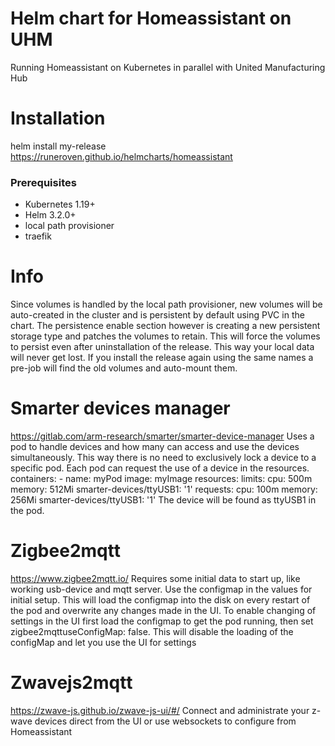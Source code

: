 <!-- markdownlint-disable-next-line -->
# Helm chart for Homeassistant on UHM

Running Homeassistant on Kubernetes in parallel with United Manufacturing Hub

# Installation
helm install my-release https://runeroven.github.io/helmcharts/homeassistant

### Prerequisites

- Kubernetes 1.19+
- Helm 3.2.0+
- local path provisioner
- traefik

# Info
Since volumes is handled by the local path provisioner, new volumes will be auto-created in the cluster and is persistent by default using PVC in the chart.
The persistence enable section however is creating a new persistent storage type and patches the volumes to retain.
This will force the volumes to persist even after uninstallation of the release. This way your local data will never get lost.
If you install the release again using the same names a pre-job will find the old volumes and auto-mount them.

# Smarter devices manager
https://gitlab.com/arm-research/smarter/smarter-device-manager
Uses a pod to handle devices and how many can access and use the devices simultaneously. 
This way there is no need to exclusively lock a device to a specific pod. 
Each pod can request the use of a device in the resources.
containers:
    - name: myPod
      image: myImage
      resources:
        limits:
          cpu: 500m
          memory: 512Mi
          smarter-devices/ttyUSB1: '1'
        requests:
          cpu: 100m
          memory: 256Mi
          smarter-devices/ttyUSB1: '1'
The device will be found as ttyUSB1 in the pod.

# Zigbee2mqtt
https://www.zigbee2mqtt.io/
Requires some initial data to start up, like working usb-device and mqtt server.
Use the configmap in the values for initial setup. This will load the configmap into 
the disk on every restart of the pod and overwrite any changes made in the UI.
To enable changing of settings in the UI first load the configmap to get the pod running,
then set zigbee2mqttuseConfigMap: false. This will disable the loading of the configMap and 
let you use the UI for settings

# Zwavejs2mqtt
https://zwave-js.github.io/zwave-js-ui/#/
Connect and administrate your z-wave devices direct from the UI or use websockets to configure from Homeassistant
